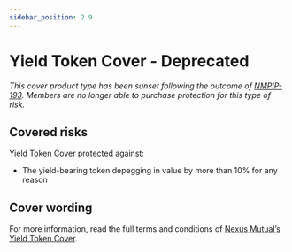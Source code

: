 ```yaml
---
sidebar_position: 2.9
---
```


# Yield Token Cover - Deprecated

*This cover product type has been sunset following the outcome of [NMPIP-193](https://app.nexusmutual.io/governance/view?proposalId=193). Members are no longer able to purchase protection for this type of risk.*

## Covered risks

Yield Token Cover protected against:
* The yield-bearing token depegging in value by more than 10% for any reason

## Cover wording

For more information, read the full terms and conditions of [Nexus Mutual’s Yield Token Cover](https://github.com/NexusMutual/cover-wordings/blob/master/yield-token-cover/YieldTokenCover-v1.0.pdf).
